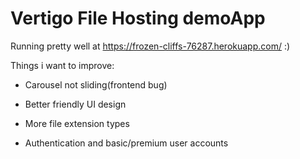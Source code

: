 
# Vertigo File Hosting demoApp

Running pretty well at https://frozen-cliffs-76287.herokuapp.com/ :)

Things i want to improve:

* Carousel not sliding(frontend bug)

* Better friendly UI design

* More file extension types

* Authentication and basic/premium user accounts